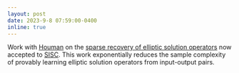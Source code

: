 ```yaml
---
layout: post
date: 2023-9-8 07:59:00-0400
inline: true
---
```


Work with [Houman](http://users.cms.caltech.edu/~owhadi/) on the [sparse recovery of elliptic solution operators](https://arxiv.org/abs/2110.05351) now accepted to [SISC](https://www.siam.org/publications/journals/siam-journal-on-scientific-computing-sisc). This work exponentially reduces the sample complexity of provably learning elliptic solution operators from input-output pairs.
